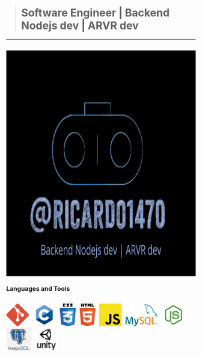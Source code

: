 
> # Software Engineer | Backend Nodejs dev | ARVR dev
---

<a href="personal logo"><img src="https://github.com/ricardo1470/ricardo1470/blob/master/img/Backend.png" align="middle" width="1000" height="600"></a>
---
### Languages and Tools
<code><img height="60" src="https://github.com/ricardo1470/ricardo1470/blob/master/img/Git_logo.png"></code>&nbsp;
<code><img height="60" src="https://github.com/ricardo1470/ricardo1470/blob/master/img/c.png"></code>&nbsp;
<code><img height="60" src="https://github.com/ricardo1470/ricardo1470/blob/master/img/css3_logo.png"></code>&nbsp;
<code><img height="60" src="https://github.com/ricardo1470/ricardo1470/blob/master/img/html5_logo.png"></code>&nbsp;
<code><img height="60" src="https://github.com/ricardo1470/ricardo1470/blob/master/img/js.png"></code>&nbsp;
<code><img height="60" src="https://github.com/ricardo1470/ricardo1470/blob/master/img/mysql.png"></code>&nbsp;
<code><img height="60" src="https://github.com/ricardo1470/ricardo1470/blob/master/img/node2.jpg"></code>&nbsp;
<code><img height="60" src="https://github.com/ricardo1470/ricardo1470/blob/master/img/postgresql.png"></code>&nbsp;
<code><img height="60" src="https://github.com/ricardo1470/ricardo1470/blob/master/img/unity3d-logo.png"></code>&nbsp;
---
